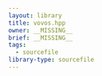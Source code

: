 ```yaml
---
layout: library
title: vovos.hpp
owner: __MISSING__
brief: __MISSING__
tags:
  - sourcefile
library-type: sourcefile
---
```

